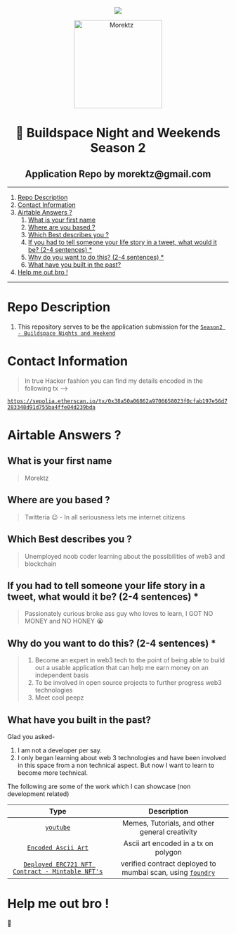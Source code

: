 <p align="center">
<a href="https://bit.ly/morektz"><img src="https://hits.seeyoufarm.com/api/count/incr/badge.svg?url=https%3A%2F%2Fgithub.com%2Fmorektz%2FBNW-S2-MOREKTZ-APPLICATION&count_bg=%23000000&title_bg=%23000000&icon=mailchimp.svg&icon_color=%2300FF25&title=hits&edge_flat=false"/></a>
</p>


<p align="center"><a href="https://bit.ly/morektz" target="_blank">
  <img src=mktz.gif alt="Morektz" width="200"></a>
</p>


<h1 align="center">👋 Buildspace Night and Weekends Season 2</h1>
<h2 align="center"> Application Repo by morektz@gmail.com</h2>

----
1. [Repo Description](#repo-description)
2. [Contact Information](#contact-information)
3. [Airtable Answers ?](#airtable-answers-)
   1. [What is your first name](#what-is-your-first-name)
   2. [Where are you based ?](#where-are-you-based-)
   3. [Which Best describes you ?](#which-best-describes-you-)
   4. [If you had to tell someone your life story in a tweet, what would it be? (2-4 sentences) \*](#if-you-had-to-tell-someone-your-life-story-in-a-tweet-what-would-it-be-2-4-sentences-)
   5. [Why do you want to do this? (2-4 sentences) \*](#why-do-you-want-to-do-this-2-4-sentences-)
   6. [What have you built in the past?](#what-have-you-built-in-the-past)
4. [Help me out bro !](#help-me-out-bro-)
----

# Repo Description 

1. This repository serves to be the application submission for the [`Season2 - Buildspace Nights and Weekend`](https://buildspace.so/nights-and-weekends)

# Contact Information 

> In true Hacker fashion you can find my details encoded in the following tx -->

[`https://sepolia.etherscan.io/tx/0x38a50a06862a9706658023f0cfab197e56d7283348d91d755ba4ffe04d239bda`](https://sepolia.etherscan.io/tx/0x38a50a06862a9706658023f0cfab197e56d7283348d91d755ba4ffe04d239bda)

# Airtable Answers ?

## What is your first name 

> Morektz

## Where are you based ?

> Twitteria 😉 - In all seriousness lets me internet citizens 

## Which Best describes you ?

> Unemployed noob coder learning about the possibilities of web3 and blockchain 

## If you had to tell someone your life story in a tweet, what would it be? (2-4 sentences) *

> Passionately curious broke ass guy who loves to learn, 
> I GOT NO MONEY and NO HONEY 😭

## Why do you want to do this? (2-4 sentences) *

> 1. Become an expert in web3 tech to the point of being able to build out a usable application that can help me earn money on an independent basis
> 2. To be involved in open source projects to further progress web3 technologies 
> 3. Meet cool peepz 

## What have you built in the past? 

Glad you asked-
1. I am not a developer per say. 
2. I only began learning about web 3 technologies and have been involved in this space from a non technical aspect. But now I want to learn to become more technical. 

The following are some of the work which I can showcase (non development related)

Type | Description 
|:--:|:--:|
[`youtube`](https://youtube.com/@morektz) | Memes, Tutorials, and other general creativity 
[`Encoded Ascii Art`](https://mumbai.polygonscan.com/tx/0x8f4adf79ae4a505a7cc27b6d8c33c3106e56240750be9a070b88d3e95ad3dba5) | Ascii art encoded in a tx on polygon
[`Deployed ERC721 NFT Contract - Mintable NFT's`](https://mumbai.polygonscan.com/address/0xeb68cb48fee659cbdbdc0f147962a1863f913462) | verified contract deployed to mumbai scan, using [`foundry`](https://github.com/foundry-rs/foundry)

# Help me out bro !


👠